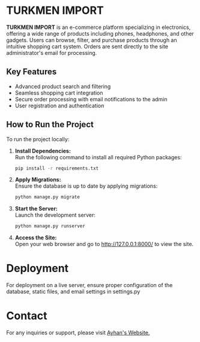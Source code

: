 # TURKMEN IMPORT

**TURKMEN IMPORT** is an e-commerce platform specializing in electronics, offering a wide range of products including phones, headphones, and other gadgets. Users can browse, filter, and purchase products through an intuitive shopping cart system. Orders are sent directly to the site administrator's email for processing.

## Key Features
- Advanced product search and filtering
- Seamless shopping cart integration
- Secure order processing with email notifications to the admin
- User registration and authentication

## How to Run the Project

To run the project locally:

1. **Install Dependencies:**  
   Run the following command to install all required Python packages:
   ```bash
   pip install -r requirements.txt
   ```

2. **Apply Migrations:**  
   Ensure the database is up to date by applying migrations:
   ```bash
   python manage.py migrate
   ```

3. **Start the Server:**  
   Launch the development server:
   ```bash
   python manage.py runserver
   ```

4. **Access the Site:**  
   Open your web browser and go to http://127.0.0.1:8000/ to view the site.

# Deployment
For deployment on a live server, ensure proper configuration of the database, static files, and email settings in settings.py


# Contact
For any inquiries or support, please visit [Ayhan's Website.](https://ayhan008.pythonanywhere.com/)
